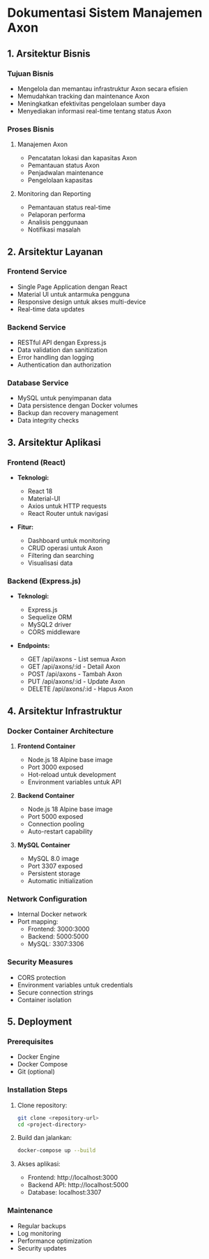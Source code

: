 # Dokumentasi Sistem Manajemen Axon

## 1. Arsitektur Bisnis

### Tujuan Bisnis

- Mengelola dan memantau infrastruktur Axon secara efisien
- Memudahkan tracking dan maintenance Axon
- Meningkatkan efektivitas pengelolaan sumber daya
- Menyediakan informasi real-time tentang status Axon

### Proses Bisnis

1. Manajemen Axon

   - Pencatatan lokasi dan kapasitas Axon
   - Pemantauan status Axon
   - Penjadwalan maintenance
   - Pengelolaan kapasitas

2. Monitoring dan Reporting
   - Pemantauan status real-time
   - Pelaporan performa
   - Analisis penggunaan
   - Notifikasi masalah

## 2. Arsitektur Layanan

### Frontend Service

- Single Page Application dengan React
- Material UI untuk antarmuka pengguna
- Responsive design untuk akses multi-device
- Real-time data updates

### Backend Service

- RESTful API dengan Express.js
- Data validation dan sanitization
- Error handling dan logging
- Authentication dan authorization

### Database Service

- MySQL untuk penyimpanan data
- Data persistence dengan Docker volumes
- Backup dan recovery management
- Data integrity checks

## 3. Arsitektur Aplikasi

### Frontend (React)

- **Teknologi:**

  - React 18
  - Material-UI
  - Axios untuk HTTP requests
  - React Router untuk navigasi

- **Fitur:**
  - Dashboard untuk monitoring
  - CRUD operasi untuk Axon
  - Filtering dan searching
  - Visualisasi data

### Backend (Express.js)

- **Teknologi:**

  - Express.js
  - Sequelize ORM
  - MySQL2 driver
  - CORS middleware

- **Endpoints:**
  - GET /api/axons - List semua Axon
  - GET /api/axons/:id - Detail Axon
  - POST /api/axons - Tambah Axon
  - PUT /api/axons/:id - Update Axon
  - DELETE /api/axons/:id - Hapus Axon

## 4. Arsitektur Infrastruktur

### Docker Container Architecture

1. **Frontend Container**

   - Node.js 18 Alpine base image
   - Port 3000 exposed
   - Hot-reload untuk development
   - Environment variables untuk API

2. **Backend Container**

   - Node.js 18 Alpine base image
   - Port 5000 exposed
   - Connection pooling
   - Auto-restart capability

3. **MySQL Container**
   - MySQL 8.0 image
   - Port 3307 exposed
   - Persistent storage
   - Automatic initialization

### Network Configuration

- Internal Docker network
- Port mapping:
  - Frontend: 3000:3000
  - Backend: 5000:5000
  - MySQL: 3307:3306

### Security Measures

- CORS protection
- Environment variables untuk credentials
- Secure connection strings
- Container isolation

## 5. Deployment

### Prerequisites

- Docker Engine
- Docker Compose
- Git (optional)

### Installation Steps

1. Clone repository:

   ```bash
   git clone <repository-url>
   cd <project-directory>
   ```

2. Build dan jalankan:

   ```bash
   docker-compose up --build
   ```

3. Akses aplikasi:
   - Frontend: http://localhost:3000
   - Backend API: http://localhost:5000
   - Database: localhost:3307

### Maintenance

- Regular backups
- Log monitoring
- Performance optimization
- Security updates
